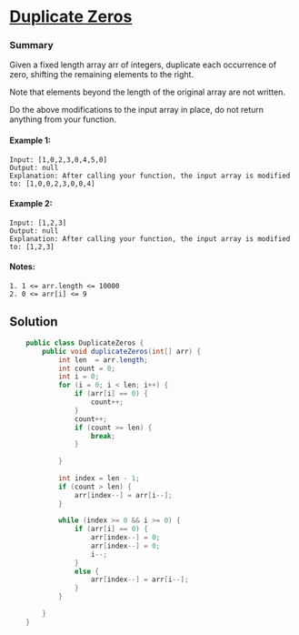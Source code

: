 # [Duplicate Zeros](https://leetcode.com/problems/duplicate-zeros/)
### Summary 
Given a fixed length array arr of integers, duplicate each occurrence of zero, shifting the remaining elements to the right.  

Note that elements beyond the length of the original array are not written.  

Do the above modifications to the input array in place, do not return anything from your function.  

#### Example 1:
    Input: [1,0,2,3,0,4,5,0]      
    Output: null
    Explanation: After calling your function, the input array is modified to: [1,0,0,2,3,0,0,4]  

#### Example 2:
    Input: [1,2,3]      
    Output: null
    Explanation: After calling your function, the input array is modified to: [1,2,3]  


#### Notes: 
    1. 1 <= arr.length <= 10000  
    2. 0 <= arr[i] <= 9  


## Solution
```java
    public class DuplicateZeros {
        public void duplicateZeros(int[] arr) {
            int len  = arr.length;
            int count = 0;
            int i = 0;
            for (i = 0; i < len; i++) {
                if (arr[i] == 0) {
                    count++;
                }
                count++;
                if (count >= len) {
                    break;
                }
    
            }
    
            int index = len - 1;
            if (count > len) {
                arr[index--] = arr[i--];
            }
    
            while (index >= 0 && i >= 0) {
                if (arr[i] == 0) {
                    arr[index--] = 0;
                    arr[index--] = 0;
                    i--;
                }
                else {
                    arr[index--] = arr[i--];
                }
            }
    
        }
    }
```



